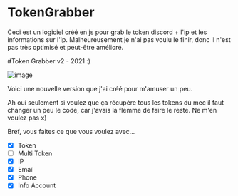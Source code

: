 # TokenGrabber

Ceci est un logiciel créé en js pour grab le token discord + l'ip et les informations sur l'ip. Malheureusement je n'ai pas voulu le finir, donc il n'est pas très optimisé et peut-être amélioré.

#Token Grabber v2 - 2021 :)

![image](https://user-images.githubusercontent.com/55812052/121820744-c1962200-cc94-11eb-897d-869cef5615fc.png)

Voici une nouvelle version que j'ai créé pour m'amuser un peu.

Ah oui seulement si voulez que ça récupère tous les tokens du mec il faut changer un peu le code, car j'avais la flemme de faire le reste. Ne m'en voulez pas x)

Bref, vous faites ce que vous voulez avec...

- [x] Token
- [ ] Multi Token
- [x] IP
- [x] Email
- [x] Phone
- [x] Info Account
